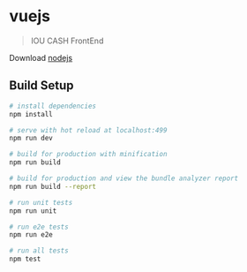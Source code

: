 # vuejs

> IOU CASH FrontEnd

Download [nodejs](https://nodejs.org/en/)
## Build Setup

``` bash
# install dependencies
npm install

# serve with hot reload at localhost:499
npm run dev

# build for production with minification
npm run build

# build for production and view the bundle analyzer report
npm run build --report

# run unit tests
npm run unit

# run e2e tests
npm run e2e

# run all tests
npm test
```